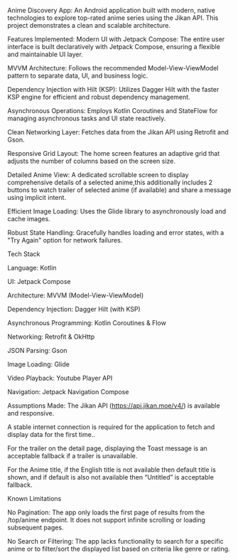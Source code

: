 Anime Discovery App:
An Android application built with modern, native technologies to explore top-rated anime series using the Jikan API. This project demonstrates a clean and scalable architecture.

Features Implemented:
Modern UI with Jetpack Compose: The entire user interface is built declaratively with Jetpack Compose, ensuring a flexible and maintainable UI layer.

MVVM Architecture: Follows the recommended Model-View-ViewModel pattern to separate data, UI, and business logic.

Dependency Injection with Hilt (KSP): Utilizes Dagger Hilt with the faster KSP engine for efficient and robust dependency management.

Asynchronous Operations: Employs Kotlin Coroutines and StateFlow for managing asynchronous tasks and UI state reactively.

Clean Networking Layer: Fetches data from the Jikan API using Retrofit and Gson.

Responsive Grid Layout: The home screen features an adaptive grid that adjusts the number of columns based on the screen size.

Detailed Anime View: A dedicated scrollable screen to display comprehensive details of a selected anime,this additionally includes 2 buttons to watch trailer of selected anime (if available) and share a message using implicit intent.

Efficient Image Loading: Uses the Glide library to asynchronously load and cache images.

Robust State Handling: Gracefully handles loading and error states, with a "Try Again" option for network failures.



Tech Stack

Language: Kotlin

UI: Jetpack Compose

Architecture: MVVM (Model-View-ViewModel)

Dependency Injection: Dagger Hilt (with KSP)

Asynchronous Programming: Kotlin Coroutines & Flow

Networking: Retrofit & OkHttp

JSON Parsing: Gson

Image Loading: Glide

Video Playback: Youtube Player API

Navigation: Jetpack Navigation Compose

Assumptions Made:
The Jikan API (https://api.jikan.moe/v4/) is available and responsive.

A stable internet connection is required for the application to fetch and display data for the first time..

For the trailer on the detail page, displaying the Toast message is an acceptable fallback if a trailer is unavailable.

For the Anime title, if the English title is not available then default title is shown, and if default is also not available then “Untitled” is acceptable fallback.


Known Limitations

No Pagination: The app only loads the first page of results from the /top/anime endpoint. It does not support infinite scrolling or loading subsequent pages.

No Search or Filtering: The app lacks functionality to search for a specific anime or to filter/sort the displayed list based on criteria like genre or rating.



















